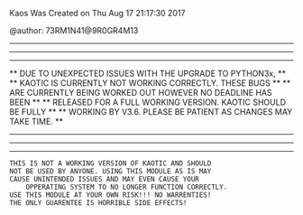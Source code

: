 Kaos Was Created on Thu Aug 17 21:17:30 2017

@author: 73RM1N41@9R0GR4M13

*******************************************************************
*******************************************************************
**                                                               **
**  DUE TO UNEXPECTED ISSUES WITH THE UPGRADE TO PYTHON3x,       **
**  KAOTIC IS CURRENTLY NOT WORKING CORRECTLY. THESE BUGS        **
**  ARE CURRENTLY BEING WORKED OUT HOWEVER NO DEADLINE HAS BEEN  **
**  RELEASED FOR A FULL WORKING VERSION. KAOTIC SHOULD BE FULLY  **
**  WORKING BY V3.6. PLEASE BE PATIENT AS CHANGES MAY TAKE TIME. **
**                                                               **
*******************************************************************
*******************************************************************


	THIS IS NOT A WORKING VERSION OF KAOTIC AND SHOULD
	NOT BE USED BY ANYONE. USING THIS MODULE AS IS MAY
	CAUSE UNINTENDED ISSUES AND MAY EVEN CAUSE YOUR
        OPPERATING SYSTEM TO NO LONGER FUNCTION CORRECTLY.
	USE THIS MODULE AT YOUR OWN RISK!!! NO WARRENTIES!
	THE ONLY GUARENTEE IS HORRIBLE SIDE EFFECTS! 


